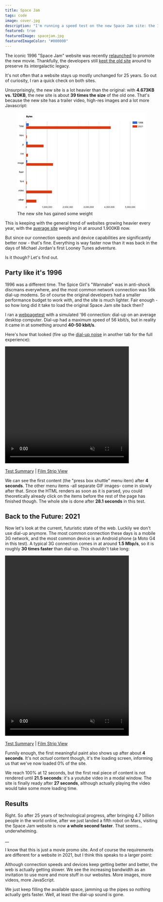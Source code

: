 ```yaml
---
title: Space Jam
tags: code
image: cover.jpg
description: "I'm running a speed test on the new Space Jam site: the 1996 version on dial-up VS. the 2021 version on a 3G connection. Who will win?"
featured: true
featuredImage: spacejam.jpg
featuredImageColor: "#000000"
---
```


<p class="lead">The iconic 1996 "Space Jam" website was recently <a href="https://www.spacejam.com">relaunched</a> to promote the new movie. Thankfully, the developers still <a href="https://www.spacejam.com/1996/">kept the old site</a> around to preserve its intergalactic legacy.</p>

It's not often that a website stays up mostly unchanged for 25 years. So out of curiosity, I ran a quick check on both sites.

Unsurprisingly, the new site is a lot heavier than the original: with __4.673KB vs. 120KB__, the new site is about __39 times the size__ of the old one. That's because the new site has a trailer video, high-res images and a lot more Javascript:

<figure class="extend">
    <img src="sizes.png" alt="byte size comparison of the 1996 and 2021 space jam websites" />
    <figcaption>The new site has gained some weight</figcaption>
</figure>

This is keeping with the general trend of websites growing heavier every year, with the [average site](https://httparchive.org/reports/page-weight) weighing in at around 1.900KB now. 

But since our connection speeds and device capabilities are significantly better now - that's fine. Everything is way faster now than it was back in the days of Michael Jordan's first Looney Tunes adventure.

Is it though? Let's find out.

## Party like it's 1996

1996 was a different time. The Spice Girl's "Wannabe" was in anti-shock discmans everywhere, and the most common network connection was 56k dial-up modems. So of course the original developers had a smaller performance budget to work with, and the site is much lighter. Fair enough - so how long did it take to load the original Space Jam site back then?

I ran a [webpagetest](https://webpagetest.org/result/210404_BiDcBV_b347ef65fef0d8e8615d0196f93d631a/) with a simulated '96 connection: dial-up on an average desktop computer. Dial-up had a maximum speed of 56 kbit/s, but in reality it came in at something around __40-50 kbit/s__. 

Here's how that looked (fire up the [dial-up noise](https://www.youtube.com/watch?v=iHW1ho8L7V8) in another tab for the full experience):

<video width="408" height="384" controls muted>
    <source src="1996.mp4" type="video/mp4">
</video>

<p class="u-align-center">
    <a href="https://webpagetest.org/result/210404_BiDcBV_b347ef65fef0d8e8615d0196f93d631a/">Test Summary</a> | 
    <a href="https://webpagetest.org/video/compare.php?tests=210404_BiDcBV_b347ef65fef0d8e8615d0196f93d631a-r%3A1-c%3A0&highlightLCP=1&thumbSize=200&ival=500&end=visual">Film Strip View</a>
</p>

We can see the first content (the "press box shuttle" menu item) after __4 seconds__. The other menu items -all separate GIF images- come in slowly after that. Since the HTML renders as soon as it is parsed, you could theoretically already click on the items before the rest of the page has finished though. The whole site is done after __28.1 seconds__ in this test.

## Back to the Future: 2021

Now let's look at the current, futuristic state of the web. Luckily we don't use dial-up anymore. The most common connection these days is a mobile 3G network, and the most common device is an Android phone (a Moto G4 in this test). A typical 3G connection comes in at around __1.5 Mbp/s__, so it is roughly __30 times faster__ than dial-up. This shouldn't take long:

<video width="408" height="592" controls muted>
    <source src="2021.mp4" type="video/mp4">
</video>

<p class="u-align-center">
    <a href="https://webpagetest.org/result/210404_BiDc1N_ab2991b56a23742f37e661115c39b551/">Test Summary</a> | 
    <a href="https://webpagetest.org/video/compare.php?tests=210404_BiDc1N_ab2991b56a23742f37e661115c39b551-r:1-c:0">Film Strip View</a>
</p>

Funnily enough, the first meaningful paint also shows up after about __4 seconds__. It's not *actual* content though, it's the loading screen, informing us that we've now loaded 0% of the site. 

We reach 100% at 12 seconds, but the first real piece of content is not rendered until __21.5 seconds__: it's a youtube video in a modal window. The site is finally ready after __27 seconds__, although actually playing the video would take some more loading time.

## Results

Right. So after 25 years of technological progress, after bringing 4.7 billion people in the world online, after we just landed a fifth robot on Mars, visiting the Space Jam website is now __a whole second faster__. That seems... underwhelming.

__

I know that this is just a movie promo site. And of course the requirements are different for a website in 2021, but I think this speaks to a larger point:

Although connection speeds and devices keep getting better and better, the web is actually getting slower. We see the increasing bandwidth as an invitation to use more and more stuff in our websites. More images, more videos, more JavaScript. 

We just keep filling the available space, jamming up the pipes so nothing actually gets faster. Well, at least the dial-up sound is gone.
